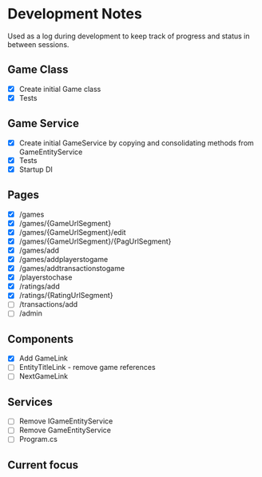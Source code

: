 # Development Notes

Used as a log during development to keep track of progress and status in between sessions.

## Game Class
- [x] Create initial Game class
- [x] Tests

## Game Service
- [x] Create initial GameService by copying and consolidating methods from GameEntityService
- [x] Tests
- [x] Startup DI

## Pages
- [x] /games
- [x] /games/{GameUrlSegment}
- [x] /games/{GameUrlSegment}/edit
- [x] /games/{GameUrlSegment}/{PagUrlSegment}
- [x] /games/add
- [x] /games/addplayerstogame
- [x] /games/addtransactionstogame
- [x] /playerstochase
- [x] /ratings/add
- [x] /ratings/{RatingUrlSegment}
- [ ] /transactions/add
- [ ] /admin

## Components
- [x] Add GameLink
- [ ] EntityTitleLink - remove game references
- [ ] NextGameLink

## Services
- [ ] Remove IGameEntityService
- [ ] Remove GameEntityService
- [ ] Program.cs

## Current focus
